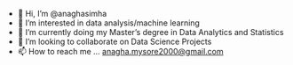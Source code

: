 - 👋 Hi, I’m @anaghasimha
- 👀 I’m interested in data analysis/machine learning
- 🌱 I’m currently doing my Master’s degree in Data Analytics and Statistics
- 💞️ I’m looking to collaborate on Data Science Projects
- 📫 How to reach me ... anagha.mysore2000@gmail.com


<!---
anaghasimha/anaghasimha is a ✨ special ✨ repository because its `README.md` (this file) appears on your GitHub profile.
You can click the Preview link to take a look at your changes.
--->
